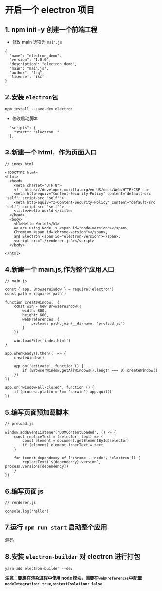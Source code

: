 # 开启一个 electron 项目

## 1. npm init -y 创建一个前端工程

- 修改 main 选项为 `main.js`

```
{
  "name": "electron_demo",
  "version": "1.0.0",
  "description": "electron_demo",
  "main": "main.js",
  "author": "lsq",
  "license": "ISC"
}
```

## 2.安装 `electron`包

```
npm install --save-dev electron
```

- 修改启动脚本

```
  "scripts": {
    "start": "electron ."
  },
```

## 3.新建一个 html，作为页面入口

```
// index.html

<!DOCTYPE html>
<html>
  <head>
    <meta charset="UTF-8">
    <!-- https://developer.mozilla.org/en-US/docs/Web/HTTP/CSP -->
    <meta http-equiv="Content-Security-Policy" content="default-src 'self'; script-src 'self'">
    <meta http-equiv="X-Content-Security-Policy" content="default-src 'self'; script-src 'self'">
    <title>Hello World!</title>
  </head>
  <body>
    <h1>Hello World!</h1>
    We are using Node.js <span id="node-version"></span>,
    Chromium <span id="chrome-version"></span>,
    and Electron <span id="electron-version"></span>.
    <script src="./renderer.js"></script>
  </body>

</html>

```

## 4.新建一个 main.js,作为整个应用入口

```
// main.js

const { app, BrowserWindow } = require('electron')
const path = require('path')

function createWindow() {
    const win = new BrowserWindow({
        width: 800,
        height: 600,
        webPreferences: {
            preload: path.join(__dirname, 'preload.js')
        }
    })

    win.loadFile('index.html')
}

app.whenReady().then(() => {
    createWindow()

    app.on('activate', function () {
        if (BrowserWindow.getAllWindows().length === 0) createWindow()
    })
})

app.on('window-all-closed', function () {
    if (process.platform !== 'darwin') app.quit()
})
```

## 5.编写页面预加载脚本

```
// preload.js

window.addEventListener('DOMContentLoaded', () => {
    const replaceText = (selector, text) => {
        const element = document.getElementById(selector)
        if (element) element.innerText = text
    }

    for (const dependency of ['chrome', 'node', 'electron']) {
        replaceText(`${dependency}-version`, process.versions[dependency])
    }
})
```

## 6.编写页面 js

```
// renderer.js

console.log('hello')
```

## 7.运行 `npm run start` 启动整个应用

[源码](https://github.com/fssqLove/electron-exp)

## 8.安装 `electron-builder` 对 electron 进行打包

```npm
yarn add electron-builder --dev
```

**注意：要想在渲染进程中使用 node 模块，需要在`webPreferences`中配置`nodeIntegration: true`,`contextIsolation: false`**
